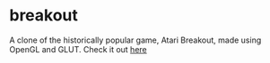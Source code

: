 # breakout
A clone of the historically popular game, Atari Breakout, made using OpenGL and GLUT.
Check it out [here](www.kondu.ru/breakout) 

